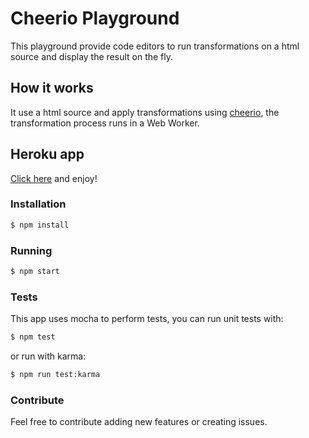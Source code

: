 # Cheerio Playground
This playground provide code editors to run transformations on a html source and display the result on the fly.

## How it works
It use a html source and apply transformations using [cheerio](https://cheerio.js.org/), the transformation process runs in a Web Worker.

## Heroku app
[Click here](https://cheerio-playground.herokuapp.com/) and enjoy!

### Installation
```sh
$ npm install
```

### Running
```sh
$ npm start
```

### Tests
This app uses mocha to perform tests, you can run unit tests with:
```sh
$ npm test
```
or run with karma:
```sh
$ npm run test:karma
```

### Contribute
Feel free to contribute adding new features or creating issues.
